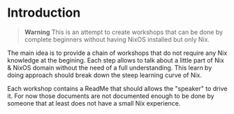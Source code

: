 # Introduction

> **Warning**
> This is an attempt to create workshops that can be done by complete beginners without having NixOS installed but only Nix.

The main idea is to provide a chain of workshops that do not require any Nix knowledge at the begining. Each step allows to talk about a little part of Nix & NixOS domain without the need of a full understanding. This learn by doing approach should break down the steep learning curve of Nix.

Each workshop contains a ReadMe that should allows the "speaker" to drive it. For now those documents are not documented enough to be done by someone that at least does not have a small Nix experience.
